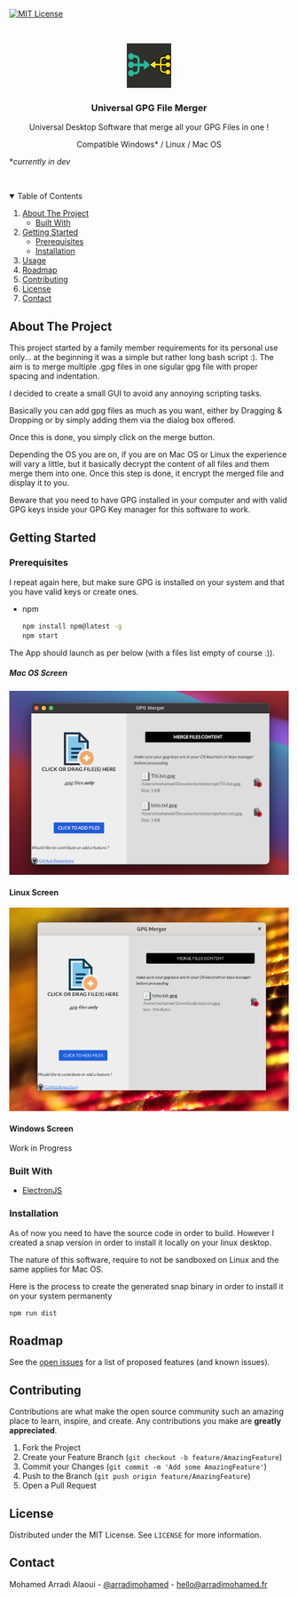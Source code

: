 
[![MIT License][license-shield]][license-url]

<!-- PROJECT LOGO -->
<br />
<p align="center">
  <a href="#">
    <img src="icon.png" alt="Logo" width="80" height="80">
  </a>

  <h3 align="center">Universal GPG File Merger</h3>

  <p align="center">
    Universal Desktop Software that merge all your GPG Files in one ! 
<p align="center">Compatible Windows* / Linux / Mac OS</p>
<p>*<i>currently in dev</i></p>
    <br />
  </p>
</p>

<!-- TABLE OF CONTENTS -->
<details open="open">
  <summary>Table of Contents</summary>
  <ol>
    <li>
      <a href="#about-the-project">About The Project</a>
      <ul>
        <li><a href="#built-with">Built With</a></li>
      </ul>
    </li>
    <li>
      <a href="#getting-started">Getting Started</a>
      <ul>
        <li><a href="#prerequisites">Prerequisites</a></li>
        <li><a href="#installation">Installation</a></li>
      </ul>
    </li>
    <li><a href="#usage">Usage</a></li>
    <li><a href="#roadmap">Roadmap</a></li>
    <li><a href="#contributing">Contributing</a></li>
    <li><a href="#license">License</a></li>
    <li><a href="#contact">Contact</a></li>
  </ol>
</details>


<!-- ABOUT THE PROJECT -->
## About The Project

This project started by a family member requirements for its personal use only... at the beginning it was a simple but rather long bash script :). The aim is to merge multiple .gpg files in one sigular gpg file with proper spacing and indentation.

I decided to create a small GUI to avoid any annoying scripting tasks. 

Basically you can add gpg files as much as you want, either by Dragging & Dropping or by simply adding them via the dialog box offered. 

Once this is done, you simply click on the merge button. 

Depending the OS you are on, if you are on Mac OS or Linux the experience will vary a little, but it basically decrypt the content of all files and them merge them into one. Once this step is done, it encrypt the merged file and display it to you.

Beware that you need to have GPG installed in your computer and with valid GPG keys inside your GPG Key manager for this software to work.


<!-- GETTING STARTED -->
## Getting Started

### Prerequisites

I repeat again here, but make sure GPG is installed on your system and that you have valid keys or create ones.

* npm
  ```sh
  npm install npm@latest -g
  npm start
  ```
The App should launch as per below (with a files list empty of course :)).

##### Mac OS Screen
![Mac OS Version](/screenshots/macos-screenshot.png)

#### Linux Screen
![Linux Version](/screenshots/linux-screenshot.png)

#### Windows Screen
 Work in Progress

### Built With

* [ElectronJS](https://www.electronjs.org/)

### Installation

As of now you need to have the source code in order to build. However I created a snap version in order to install it locally on your linux desktop. 

The nature of this software, require to not be sandboxed on Linux and the same applies for Mac OS. 

Here is the process to create the generated snap binary in order to install it on your system permanenty

  ```sh
  npm run dist
  ``` 
<!-- ROADMAP -->
## Roadmap

See the [open issues](https://github.com/mohamed-arradi/GPGFileMerger/issues) for a list of proposed features (and known issues).

<!-- CONTRIBUTING -->
## Contributing

Contributions are what make the open source community such an amazing place to learn, inspire, and create. Any contributions you make are **greatly appreciated**.

1. Fork the Project
2. Create your Feature Branch (`git checkout -b feature/AmazingFeature`)
3. Commit your Changes (`git commit -m 'Add some AmazingFeature'`)
4. Push to the Branch (`git push origin feature/AmazingFeature`)
5. Open a Pull Request

<!-- LICENSE -->
## License

Distributed under the MIT License. See `LICENSE` for more information.


<!-- CONTACT -->
## Contact

Mohamed Arradi Alaoui - [@arradimohamed](https://twitter.com/arradimohamed) - hello@arradimohamed.fr


<!-- MARKDOWN LINKS & IMAGES -->
<!-- https://www.markdownguide.org/basic-syntax/#reference-style-links -->
[license-shield]: https://img.shields.io/github/license/othneildrew/Best-README-Template.svg?style=for-the-badge
[license-url]: https://github.com/mohamed-arradi/GPGFileMerger/blob/main/LICENSE
